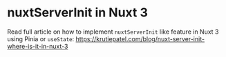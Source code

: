 # nuxtServerInit in Nuxt 3


Read full article on how to implement `nuxtServerInit` like feature in Nuxt 3 using Pinia or `useState`: 
https://krutiepatel.com/blog/nuxt-server-init-where-is-it-in-nuxt-3